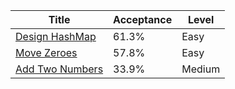 | Title                                                            | Acceptance   | Level   |
|------------------------------------------------------------------|--------------|---------|
| [Design HashMap](https://leetcode.com/problems/design-hashmap)   | 61.3%        | Easy    |
| [Move Zeroes](https://leetcode.com/problems/move-zeroes)         | 57.8%        | Easy    |
| [Add Two Numbers](https://leetcode.com/problems/add-two-numbers) | 33.9%        | Medium  |